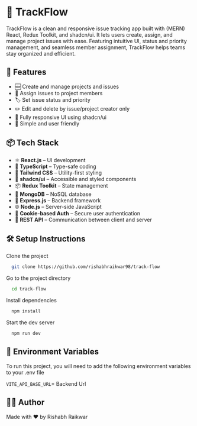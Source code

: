 # 🧠 TrackFlow
TrackFlow is a clean and responsive issue tracking app built with (MERN) React, Redux Toolkit, and shadcn/ui. It lets users create, assign, and manage project issues with ease. Featuring intuitive UI, status and priority management, and seamless member assignment, TrackFlow helps teams stay organized and efficient.
## 🚀 Features

* 🆕 Create and manage projects and issues
* 👤 Assign issues to project members
* 🏷️ Set issue status and priority
* ✏️ Edit and delete by issue/project creator only
* 📱 Fully responsive UI using shadcn/ui
* 🔄 Simple and user friendly

## 📦 Tech Stack

* ⚛️ **React.js** – UI development
* 🧠 **TypeScript** – Type-safe coding
* 💨 **Tailwind CSS** – Utility-first styling
* 🧩 **shadcn/ui** – Accessible and styled components
* 📦 **Redux Toolkit** – State management
* 🍃 **MongoDB** – NoSQL database
* 🚀 **Express.js** – Backend framework
* 🌐 **Node.js** – Server-side JavaScript
* 🍪 **Cookie-based Auth** – Secure user authentication
* 🔁 **REST API** – Communication between client and server

## 🛠 Setup Instructions

Clone the project

```bash
  git clone https://github.com/rishabhraikwar98/track-flow
```

Go to the project directory

```bash
  cd track-flow
```

Install dependencies

```bash
  npm install
```

Start the dev server

```bash
  npm run dev
```


## 🔐 Environment Variables

To run this project, you will need to add the following environment variables to your .env file

`VITE_API_BASE_URL`= Backend Url


## 👨‍💻 Author
Made with ❤️ by Rishabh Raikwar
